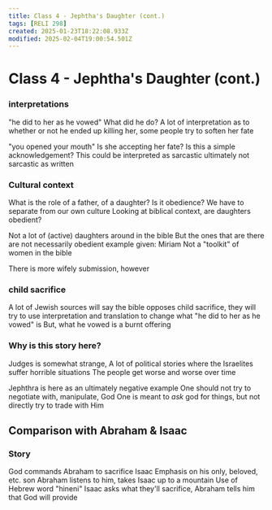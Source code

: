 ```yaml
---
title: Class 4 - Jephtha's Daughter (cont.)
tags: [RELI 298]
created: 2025-01-23T18:22:08.933Z
modified: 2025-02-04T19:00:54.501Z
---
```


# Class 4 - Jephtha's Daughter (cont.)

### interpretations
"he did to her as he vowed"
What did he do?
A lot of interpretation as to whether or not he ended up killing her, some people try to soften her fate

"you opened your mouth"
Is she accepting her fate?
Is this a simple acknowledgement?
This could be interpreted as sarcastic
ultimately not sarcastic as written

### Cultural context
What is the role of a father, of a daughter?
Is it obedience?
We have to separate from our own culture
Looking at biblical context, are daughters obedient?

Not a lot of (active) daughters around in the bible
But the ones that are there are not necessarily obedient
example given: Miriam
Not a "toolkit" of women in the bible

There is more wifely submission, however

### child sacrifice
A lot of Jewish sources will say the bible opposes child sacrifice, they will try to use interpretation and translation to change what "he did to her as he vowed" is
But, what he vowed is a burnt offering

### Why is this story here?
Judges is somewhat strange,
A lot of political stories where the Israelites suffer horrible situations
The people get worse and worse over time

Jephthra is here as an ultimately negative example
One should not try to negotiate with, manipulate, God
One is meant to *ask* god for things, but not directly try to trade with Him

## Comparison with Abraham & Isaac

### Story

God commands Abraham to sacrifice Isaac
Emphasis on his only, beloved, etc. son
Abraham listens to him, takes Isaac up to a mountain
Use of Hebrew word "hineni"
Isaac asks what they'll sacrifice, Abraham tells him that God will provide

